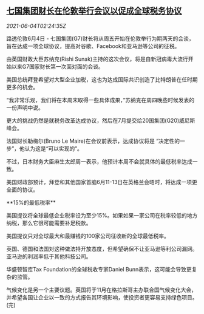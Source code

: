 <!--1622773862000-->
[七国集团财长在伦敦举行会议以促成全球税务协议](https://cn.reuters.com/article/g7-finmin-london-global-tax-0604-idCNKCS2DG07S)
------

<div><i>2021-06-04T02:24:35Z</i></div><p>路透伦敦6月4日 - 七国集团(G7)财长将从周五开始在伦敦举行为期两天的会谈，旨在达成一项全球协议，提高对谷歌、Facebook和亚马逊等公司的征税。</p><p>由英国财政大臣苏纳克(Rishi Sunak)主持的这次会议，将是自新冠病毒大流行开始以来G7国家财长第一次面对面的会谈。</p><p>美国总统拜登希望对大型企业加税，这也为达成国际共识创造了比特朗普在任时期更多的机会。</p><p>“我非常乐观，我们将在本周末取得一些具体成果，”苏纳克在周四晚些时候发表的一份声明中说。</p><p>更大的挑战仍然是就税务改革达成协议，然后在7月提交给20国集团(G20)威尼斯峰会。</p><p>法国财长勒梅尔(Bruno Le Maire)在会议前表示，达成协议将是 “决定性的一步”，他认为这是“可以实现的”。</p><p>不过，日本财务大臣麻生太郎周一表示，他预计本周不会就具体的最低税率达成一致。</p><p>美国财政部预计，拜登和其他国家首脑6月11-13日在英格兰会晤时，将达成一项更全面的协议。</p><p>**15%的最低税率**</p><p>美国提议将全球最低企业税率设为至少15%。如果如果一家公司在税率较低的地方纳税，那么它很可能需要补足税款。</p><p>美国提议只对全球最大和最赚钱的100家公司征收新的全球最低税率。</p><p>英国、德国和法国对这种做法持开放态度，但希望确保不让亚马逊等利公司漏网。亚马逊的利润率低于其他科技公司。</p><p>华盛顿智库Tax Foundation的全球税收专家Daniel Bunn表示，这可能会导致更复杂的监管。</p><p>气候变化是另一个主要议题。英国将于11月在格拉斯哥主办联合国气候变化大会，并希望各国让企业以一致的方式报告其环境影响，使投资者更容易支持绿色项目。(完)</p>
